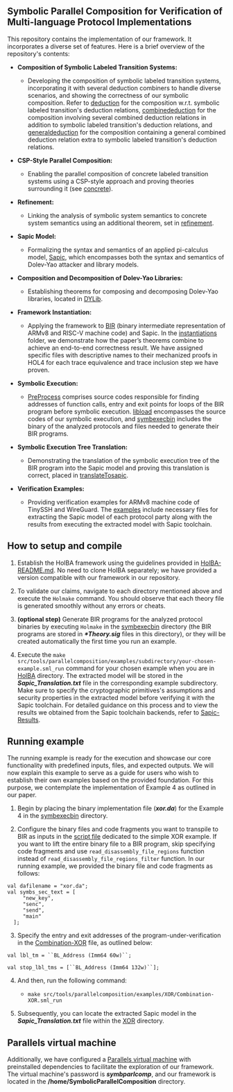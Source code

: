 ## Symbolic Parallel Composition for Verification of Multi-language Protocol Implementations

This repository contains the implementation of our framework. It incorporates a diverse set of features. Here is a brief overview of the repository's contents: 

- **Composition of Symbolic Labeled Transition Systems:**
	- Developing the composition of symbolic labeled transition systems, incorporating it with several deduction combiners to handle diverse scenarios, and showing the correctness of our symbolic composition. Refer to <a href="https://github.com/Viktoria2525/SymbolicParallelComposition/tree/main/HolBA/src/tools/parallelcomposition/deduction">deduction</a> for the composition w.r.t. symbolic labeled transition's deduction relations, <a href="https://github.com/Viktoria2525/SymbolicParallelComposition/tree/main/HolBA/src/tools/parallelcomposition/combinededuction">combinededuction</a> for the composition involving several combined deduction relations in addition to symbolic labeled transition's deduction relations, and <a href="https://github.com/Viktoria2525/SymbolicParallelComposition/tree/main/HolBA/src/tools/parallelcomposition/generaldeduction">generaldeduction</a> for the composition containing a general combined deduction relation extra to symbolic labeled transition's deduction relations.

- **CSP-Style Parallel Composition:**
	- Enabling the parallel composition of concrete labeled transition systems using a CSP-style approach and proving theories surrounding it (see <a href="https://github.com/Viktoria2525/SymbolicParallelComposition/tree/main/HolBA/src/tools/parallelcomposition/concrete">concrete</a>).

- **Refinement:**
	- Linking the analysis of symbolic system semantics to concrete system semantics using an additional theorem, set in <a href="https://github.com/Viktoria2525/SymbolicParallelComposition/blob/main/HolBA/src/tools/parallelcomposition/refinement">refinement</a>.
   
- **Sapic Model:**

	- Formalizing the syntax and semantics of an applied pi-calculus model, <a href="https://github.com/Viktoria2525/SymbolicParallelComposition/tree/main/HolBA/src/tools/parallelcomposition/sapic">Sapic</a>, which encompasses both the syntax and semantics of Dolev-Yao attacker and library models.	
	
- **Composition and Decomposition of Dolev-Yao Libraries:**

	- Establishing theorems for composing and decomposing Dolev-Yao libraries, located in <a href="https://github.com/Viktoria2525/SymbolicParallelComposition/tree/main/HolBA/src/tools/parallelcomposition/DYLib">DYLib</a>. 
	
- **Framework Instantiation:**

	- Applying the framework to <a href="https://github.com/Viktoria2525/SymbolicParallelComposition/tree/main/HolBA/src/theory/bir">BIR</a> (binary intermediate representation of ARMv8 and RISC-V machine code) and Sapic. In the <a href="https://github.com/Viktoria2525/SymbolicParallelComposition/tree/main/HolBA/src/tools/parallelcomposition/instantiations">instantiations</a> folder, we demonstrate how the paper’s theorems combine to achieve an end-to-end correctness result. We have assigned specific files with descriptive names to their mechanized proofs in HOL4 for each trace equivalence and trace inclusion step we have proven.
	
- **Symbolic Execution:**

	- <a href="https://github.com/Viktoria2525/SymbolicParallelComposition/tree/main/HolBA/src/tools/symbexec/examples/PreProcess">PreProcess</a> comprises source codes responsible for finding addresses of function calls, entry and exit points for loops of the BIR program before symbolic execution. <a href="https://github.com/Viktoria2525/SymbolicParallelComposition/tree/main/HolBA/src/tools/symbexec/examples/libload">libload</a> encompasses the source codes of our symbolic execution, and <a href="https://github.com/Viktoria2525/SymbolicParallelComposition/tree/main/HolBA/src/tools/symbexecbin">symbexecbin</a> includes the binary of the analyzed protocols and files needed to generate their BIR programs. 

- **Symbolic Execution Tree Translation:**

	- Demonstrating the translation of the symbolic execution tree of the BIR program into the Sapic model and proving this translation is correct, placed in <a href="https://github.com/Viktoria2525/SymbolicParallelComposition/tree/main/HolBA/src/tools/parallelcomposition/translateTosapic">translateTosapic</a>.

- **Verification Examples:**

	- Providing verification examples for ARMv8 machine code of TinySSH and WireGuard. The <a href="https://github.com/Viktoria2525/SymbolicParallelComposition/tree/main/HolBA/src/tools/parallelcomposition/examples">examples</a> include necessary files for extracting the Sapic model of each protocol party along with the results from executing the extracted model with Sapic toolchain.
		
## How to setup and compile


1. Establish the HolBA framework using the guidelines provided in <a href="https://github.com/Viktoria2525/SymbolicParallelComposition/blob/main/HolBA/README.md">HolBA-README.md</a>. No need to clone HolBA separately; we have provided a version compatible with our framework in our repository.

2. To validate our claims, navigate to each directory mentioned above and execute the `Holmake` command. You should observe that each theory file is generated smoothly without any errors or cheats.

3. **(optional step)** Generate BIR programs for the analyzed protocol binaries by executing `Holmake` in the <a href="https://github.com/Viktoria2525/SymbolicParallelComposition/tree/main/HolBA/src/tools/symbexecbin">symbexecbin</a> directory (the BIR programs are stored in ***\*Theory.sig*** files in this directory), or they will be created automatically the first time you run an example.

4. Execute the `make src/tools/parallelcomposition/examples/subdirectory/your-chosen-example.sml_run` command for your chosen example when you are in <a href="https://github.com/Viktoria2525/SymbolicParallelComposition/tree/main/HolBA">HolBA</a> directory. The extracted model will be stored in the ***Sapic_Translation.txt*** file in the corresponding example subdirectory. Make sure to specify the cryptographic primitives's assumptions and security properties in the extracted model before verifying it with the Sapic toolchain. For detailed guidance on this process and to view the results we obtained from the Sapic toolchain backends, refer to <a href="https://github.com/Viktoria2525/SymbolicParallelComposition/tree/main/HolBA/src/tools/parallelcomposition/examples/Sapic-Results">Sapic-Results</a>.


## Running example

The running example is ready for the execution and showcase our core functionality with predefined inputs, files, and expected outputs. We will now explain this example to serve as a guide for users who wish to establish their own examples based on the provided foundation. For this purpose, we contemplate the implementation of Example 4 as outlined in our paper.

1. Begin by placing the binary implementation file (***xor.da***) for the Example 4 in the <a href="https://github.com/Viktoria2525/SymbolicParallelComposition/tree/main/HolBA/src/tools/symbexecbin">symbexecbin</a> directory.

2. Configure the binary files and code fragments you want to transpile to BIR as inputs in the <a href="https://github.com/Viktoria2525/SymbolicParallelComposition/blob/main/HolBA/src/tools/symbexecbin/XORexampleScript.sml">script file</a> dedicated to the simple XOR example. If you want to lift the entire binary file to a BIR program, skip specifying code fragments and use `read_disassembly_file_regions` function instead of `read_disassembly_file_regions_filter` function.
In our running example, we provided the binary file and code fragments as follows:

```
val dafilename = "xor.da";
val symbs_sec_text = [
     "new_key",
     "senc",
     "send",
     "main"
  ];
```

3. Specify the entry and exit addresses of the program-under-verification in the <a href="https://github.com/Viktoria2525/SymbolicParallelComposition/tree/main/HolBA/src/tools/parallelcomposition/examples/XOR/Combination-XOR.sml">Combination-XOR</a> file, as outlined below:

```
val lbl_tm = ``BL_Address (Imm64 60w)``;

val stop_lbl_tms = [``BL_Address (Imm64 132w)``]; 
```

4. And then, run the following command:

	- `make src/tools/parallelcomposition/examples/XOR/Combination-XOR.sml_run`

5. Subsequently, you can locate the extracted Sapic model in the ***Sapic_Translation.txt*** file within the <a href="https://github.com/Viktoria2525/SymbolicParallelComposition/tree/main/HolBA/src/tools/parallelcomposition/examples/XOR">XOR</a> directory.

## Parallels virtual machine

Additionally, we have configured a <a href="https://drive.google.com/file/d/1pfIMxeycFnpM4OOR26Eyu08p5VcJwVrt/view?usp=sharing">Parallels virtual machine</a> with preinstalled dependencies to facilitate the exploration of our framework. The virtual machine's password is ***symbparlcomp***, and our framework is located in the **/home/SymbolicParallelComposition** directory.

